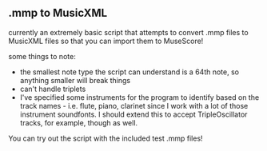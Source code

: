 ## .mmp to MusicXML    
currently an extremely basic script that attempts to convert .mmp files to MusicXML files so that you can import them to MuseScore!  
    
some things to note:    
- the smallest note type the script can understand is a 64th note, so anything smaller will break things 
- can't handle triplets 
- I've specified some instruments for the program to identify based on the track names - i.e. flute, piano, clarinet since I work with a lot of those instrument soundfonts. I should extend this to accept TripleOscillator tracks, for example, though as well.    
    
You can try out the script with the included test .mmp files!
